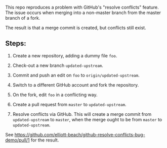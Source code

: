 This repo reproduces a problem with GitHub's "resolve conflicts" feature.
The issue occurs when merging into a non-master branch from the master branch of a fork.

The result is that a merge commit is created, but conflicts still exist.

## Steps:
1. Create a new repository, adding a dummy file `foo`.
2. Check-out a new branch `updated-upstream`.
3. Commit and push an edit on `foo` to `origin/updated-upstream`.

4. Switch to a different GitHub account and fork the repository.
5. On the fork, edit `foo` in a conflicting way.
6. Create a pull request from `master` to `updated-upstream`.
7. Resolve conflicts via GitHub.
This will create a merge commit from  `updated-upstream` to `master`,  when the merge ought to be from `master` to `updated-upstream`.

See https://github.com/elliott-beach/github-resolve-conflicts-bug-demo/pull/1 for the result.
